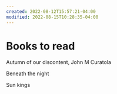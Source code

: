```yaml
---
created: 2022-08-12T15:57:21-04:00
modified: 2022-08-15T10:28:35-04:00
---
```


# Books to read

Autumn of our discontent, John M Curatola

Beneath the night

Sun kings
